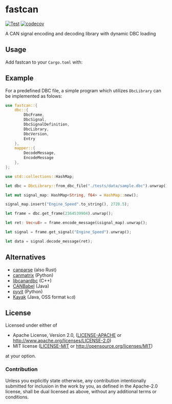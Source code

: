 # fastcan

[![Test](https://github.com/fabianbally/fastcan-rs/actions/workflows/test.yml/badge.svg)](https://github.com/fabianbally/fastcan-rs/actions/workflows/test.yml)
[![codecov](https://codecov.io/gh/fabianbally/fastcan-rs/graph/badge.svg?token=8OOVO6R88J)](https://codecov.io/gh/fabianbally/fastcan-rs)

A CAN signal encoding and decoding library with dynamic DBC loading

## Usage

Add fastcan to your `Cargo.toml` with:

## Example

For a predefined DBC file, a simple program which utilizes `DbcLibrary` can be
implemented as folows:

```rust
use fastcan::{
    dbc::{
        DbcFrame, 
        DbcSignal, 
        DbcSignalDefinition, 
        DbcLibrary, 
        DbcVersion, 
        Entry
    },
    mapper::{
        DecodeMessage, 
        EncodeMessage
    },
};

use std::collections::HashMap;

let dbc = DbcLibrary::from_dbc_file("./tests/data/sample.dbc").unwrap();

let mut signal_map: HashMap<String, f64> = HashMap::new();

signal_map.insert("Engine_Speed".to_string(), 2728.5);

let frame = dbc.get_frame(2364539904).unwrap();

let ret: Vec<u8> = frame.encode_message(&signal_map).unwrap();

let signal = frame.get_signal("Engine_Speed").unwrap();

let data = signal.decode_message(ret);
```

## Alternatives
- [canparse](https://github.com/jmagnuson/canparse) (also Rust)
- [canmatrix](https://github.com/ebroecker/canmatrix) (Python)
- [libcanardbc](https://github.com/Polyconseil/libcanardbc) (C++)
- [CANBabel](https://github.com/julietkilo/CANBabel) (Java)
- [pyvit](https://github.com/linklayer/pyvit) (Python)
- [Kayak](https://github.com/dschanoeh/Kayak) (Java, OSS format `kcd`)

## License

Licensed under either of

- Apache License, Version 2.0, ([LICENSE-APACHE](LICENSE-APACHE) or <http://www.apache.org/licenses/LICENSE-2.0>)
- MIT license ([LICENSE-MIT](LICENSE-MIT) or <http://opensource.org/licenses/MIT>)

at your option.

### Contribution

Unless you explicitly state otherwise, any contribution intentionally
submitted for inclusion in the work by you, as defined in the Apache-2.0
license, shall be dual licensed as above, without any additional terms or
conditions.
